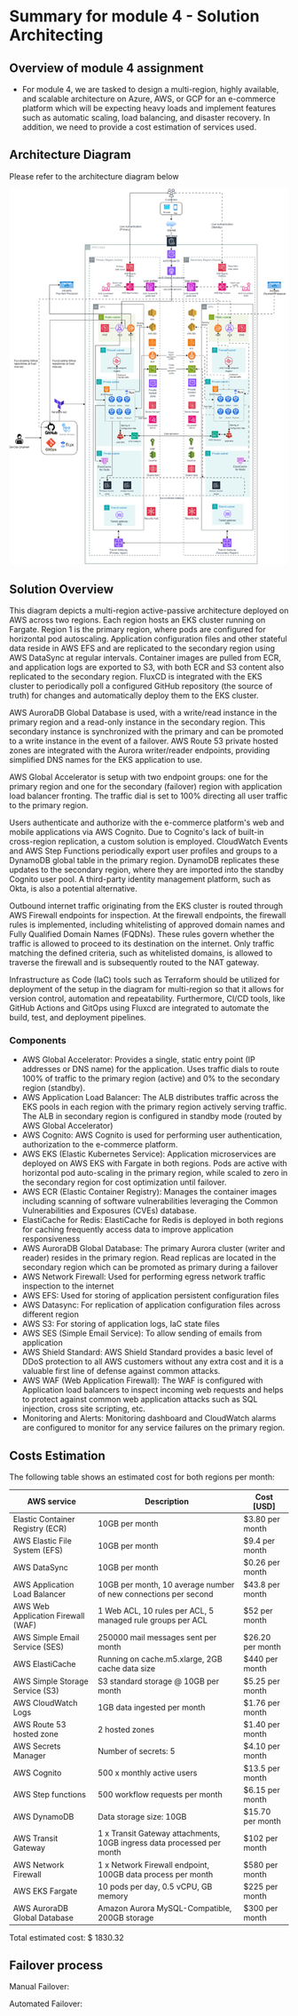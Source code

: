 # Summary for module 4 - Solution Architecting

## Overview of module 4 assignment
- For module 4, we are tasked to design a multi-region, highly available, and scalable architecture on Azure, AWS, or GCP for an e-commerce platform which will be expecting heavy loads and implement features such as automatic scaling, load balancing, and disaster recovery. In addition, we need to provide a cost estimation of services used.


## Architecture Diagram
Please refer to the architecture diagram below

![Module 4 - Architecture Diagram](architecture-diagram/module4-diagram.png)

## Solution Overview
This diagram depicts a multi-region active-passive architecture deployed on AWS across two regions.  Each region hosts an EKS cluster running on Fargate. Region 1 is the primary region, where pods are configured for horizontal pod autoscaling.  Application configuration files and other stateful data reside in AWS EFS and are replicated to the secondary region using AWS DataSync at regular intervals. Container images are pulled from ECR, and application logs are exported to S3, with both ECR and S3 content also replicated to the secondary region.  FluxCD is integrated with the EKS cluster to periodically poll a configured GitHub repository (the source of truth) for changes and automatically deploy them to the EKS cluster.

AWS AuroraDB Global Database is used, with a write/read instance in the primary region and a read-only instance in the secondary region.  This secondary instance is synchronized with the primary and can be promoted to a write instance in the event of a failover. AWS Route 53 private hosted zones are integrated with the Aurora writer/reader endpoints, providing simplified DNS names for the EKS application to use.

AWS Global Accelerator is setup with two endpoint groups: one for the primary region and one for the secondary (failover) region with application load balancer fronting. The traffic dial is set to 100% directing all user traffic to the primary region.

Users authenticate and authorize with the e-commerce platform's web and mobile applications via AWS Cognito. Due to Cognito's lack of built-in cross-region replication, a custom solution is employed. CloudWatch Events and AWS Step Functions periodically export user profiles and groups to a DynamoDB global table in the primary region.  DynamoDB replicates these updates to the secondary region, where they are imported into the standby Cognito user pool.  A third-party identity management platform, such as Okta, is also a potential alternative.

Outbound internet traffic originating from the EKS cluster is routed through AWS Firewall endpoints for inspection.  At the firewall endpoints, the firewall rules is implemented, including whitelisting of approved domain names and Fully Qualified Domain Names (FQDNs). These rules govern whether the traffic is allowed to proceed to its destination on the internet.  Only traffic matching the defined criteria, such as whitelisted domains, is allowed to traverse the firewall and is subsequently routed to the NAT gateway.

Infrastructure as Code (IaC) tools such as Terraform should be utilized for deployment of the setup in the diagram for multi-region so that it allows for version control, automation and repeatability. Furthermore, CI/CD tools, like GitHub Actions and GitOps using Fluxcd are integrated to automate the build, test, and deployment pipelines.


### Components
- AWS Global Accelerator: Provides a single, static entry point (IP addresses or DNS name) for the application. Uses traffic dials to route 100% of traffic to the primary region (active) and 0% to the secondary region (standby).
- AWS Application Load Balancer: The ALB distributes traffic across the EKS pools in each region with the primary region actively serving traffic. The ALB in secondary region is configured in standby mode (routed by AWS Global Accelerator)
- AWS Cognito: AWS Cognito is used for performing user authentication, authorization to the e-commerce platform. 
- AWS EKS (Elastic Kubernetes Service): Application microservices are deployed on AWS EKS with Fargate in both regions. Pods are active with horizontal pod auto-scaling in the primary region, while scaled to zero in the secondary region for cost optimization until failover.
- AWS ECR (Elastic Container Registry): Manages the container images including scanning of software vulnerabilities leveraging the Common Vulnerabilities and Exposures (CVEs) database.
- ElastiCache for Redis: ElastiCache for Redis is deployed in both regions for caching frequently access data to improve application responsiveness
- AWS AuroraDB Global Database: The primary Aurora cluster (writer and reader) resides in the primary region. Read replicas are located in the secondary region which can be promoted as primary during a failover
- AWS Network Firewall: Used for performing egress network traffic inspection to the internet
- AWS EFS: Used for storing of application persistent configuration files
- AWS Datasync: For replication of application configuration files across different region
- AWS S3: For storing of application logs, IaC state files
- AWS SES (Simple Email Service): To allow sending of emails from application
- AWS Shield Standard: AWS Shield Standard provides a basic level of DDoS protection to all AWS customers without any extra cost and it is a valuable first line of defense against common attacks.
- AWS WAF (Web Application Firewall): The WAF is configured with Application load balancers to inspect incoming web requests and helps to protect against common web application attacks such as SQL injection, cross site scripting, etc.
- Monitoring and Alerts: Monitoring dashboard and CloudWatch alarms are configured to monitor for any service failures on the primary region.



## Costs Estimation

The following table shows an estimated cost for both regions per month:

| AWS service  | Description | Cost [USD] |
| ----------- | ------------ | ------------ |
| Elastic Container Registry (ECR) | 10GB per month | $3.80 per month |
| AWS Elastic File System (EFS) | 10GB per month | $9.4 per month |
| AWS DataSync | 10GB per month | $0.26 per month|
| AWS Application Load Balancer | 10GB per month, 10 average number of new connections per second | $43.8 per month|
| AWS Web Application Firewall (WAF) | 1 Web ACL, 10 rules per ACL, 5 managed rule groups per ACL | $52 per month|
| AWS Simple Email Service (SES) | 250000 mail messages sent per month | $26.20 per month |
| AWS ElastiCache | Running on cache.m5.xlarge, 2GB cache data size | $440 per month |
| AWS Simple Storage Service (S3) | S3 standard storage @ 10GB per month | $5.25 per month |
| AWS CloudWatch Logs | 1GB data ingested per month | $1.76 per month |
| AWS Route 53 hosted zone | 2 hosted zones | $1.40 per month |
| AWS Secrets Manager | Number of secrets: 5 | $4.10 per month |
| AWS Cognito | 500 x monthly active users | $13.5 per month |
| AWS Step functions | 500 workflow requests per month |  $6.15 per month | 
| AWS DynamoDB | Data storage size: 10GB | $15.70 per month|
| AWS Transit Gateway | 1 x Transit Gateway attachments, 10GB ingress data processed per month | $102 per month |
| AWS Network Firewall | 1 x Network Firewall endpoint, 100GB data process per month | $580 per month |
| AWS EKS Fargate | 10 pods per day, 0.5 vCPU, GB memory | $225 per month |
| AWS AuroraDB Global Database | Amazon Aurora MySQL-Compatible, 200GB storage | $300 per month |


Total estimated cost: $ 1830.32


## Failover process

Manual Failover:

Automated Failover: 